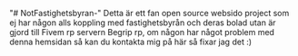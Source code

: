 "# NotFastighetsbyran-" 
Detta är ett fan open source websido project som ej har någon alls koppling med fastighetsbyrån och deras bolad utan är gjord till Fivem rp servern Begrip rp, om någon har något problem med denna hemsidan så kan du kontakta mig på här så fixar jag det :)